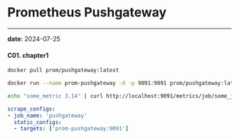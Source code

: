 # Prometheus Pushgateway
---
**date**: 2024-07-25

#### C01. chapter1
```bash
docker pull prom/pushgateway:latest

docker run --name prom-pushgateway -d -p 9091:9091 prom/pushgateway:latest

echo "some_metric 3.14" | curl http://localhost:9091/metrics/job/some_job --data-binary @- 
```

```yaml
scrape_configs:
- job_name: 'pushgateway'
  static_configs:
  - targets: ['prom-pushgateway:9091']
```
